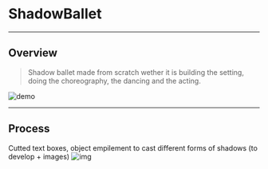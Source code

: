 # ShadowBallet
---

## Overview
> Shadow ballet made from scratch wether it is building the setting, doing the choreography, the dancing and the acting.

![demo](images/ShadowBallet/shadow.gif)

---
## Process

Cutted text boxes, object empilement to cast different forms of shadows (to develop + images)
![img]()

